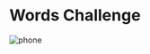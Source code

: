 # Words Challenge

![phone](https://user-images.githubusercontent.com/10851249/107018593-afb9e500-67b1-11eb-8d4c-ec1a61042c38.png)

